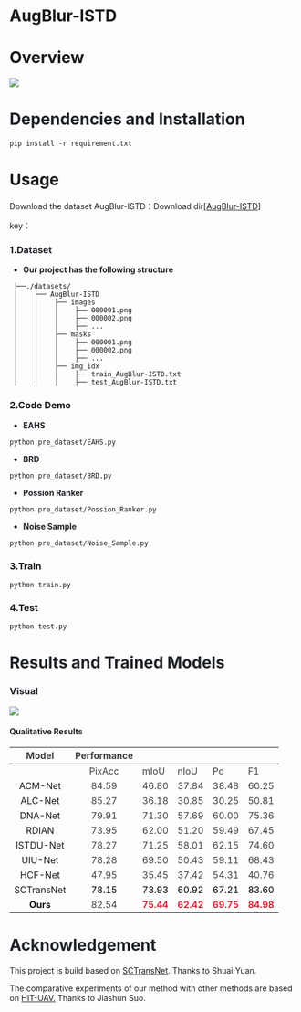 # AugBlur-ISTD
# Overview
![](https://cdn.nlark.com/yuque/0/2025/png/50405538/1743506090090-4bf828a9-968c-41cd-9f77-fa3f6ff55567.png)

# <font style="color:rgb(31, 35, 40);">Dependencies and Installation</font>
```plain
pip install -r requirement.txt
```

# Usage
<font style="color:rgb(31, 35, 40);">Download the dataset AugBlur-ISTD：Download dir[</font>[AugBlur-ISTD](https://pan.baidu.com/s/17Nq6e35Gb_oL3y1TylzUeA)<font style="color:rgb(31, 35, 40);">]</font>

<font style="color:rgb(31, 35, 40);">key：</font>

### <font style="color:rgb(31, 35, 40);">1.Dataset</font>
+ **<font style="color:rgb(31, 35, 40);">Our project has the following structure</font>**

```plain
 ├──./datasets/
 │    ├── AugBlur-ISTD
 │    │    ├── images
 │    │    │    ├── 000001.png
 │    │    │    ├── 000002.png
 │    │    │    ├── ...
 │    │    ├── masks
 │    │    │    ├── 000001.png
 │    │    │    ├── 000002.png
 │    │    │    ├── ...
 │    │    ├── img_idx
 │    │    │    ├── train_AugBlur-ISTD.txt
 │    │    │    ├── test_AugBlur-ISTD.txt
```

### 2.Code Demo
+ **<font style="color:rgb(31, 35, 40);">EAHS</font>**

```plain
python pre_dataset/EAHS.py
```

+ **<font style="color:rgb(31, 35, 40);">BRD</font>**

```plain
python pre_dataset/BRD.py
```

+ **<font style="color:rgb(31, 35, 40);">Possion Ranker</font>**

```plain
python pre_dataset/Possion_Ranker.py
```

+ **<font style="color:rgb(31, 35, 40);">Noise Sample</font>**

```plain
python pre_dataset/Noise_Sample.py
```

### 3.Train
```plain
python train.py
```

### 4.Test
```plain
python test.py
```



# <font style="color:rgb(31, 35, 40);">Results and Trained Models</font>
### <font style="color:rgb(31, 35, 40);">Visual</font>
![](https://cdn.nlark.com/yuque/0/2025/png/50405538/1743506123471-92ed2472-74c5-4f1c-b319-fc4622ef7191.png)

#### <font style="color:rgb(31, 35, 40);">Qualitative Results</font>
| <font style="color:rgb(64, 64, 64);">Model</font> | <font style="color:rgb(64, 64, 64);">Performance</font> | | | | |
| :---: | :---: | --- | --- | --- | --- |
| | <font style="color:rgb(64, 64, 64);">PixAcc</font> | <font style="color:rgb(64, 64, 64);">mIoU</font> | <font style="color:rgb(64, 64, 64);">nIoU</font> | <font style="color:rgb(64, 64, 64);">Pd</font> | <font style="color:rgb(64, 64, 64);">F1</font> |
| ACM-Net  | <font style="color:rgb(64, 64, 64);">84.59</font> | <font style="color:rgb(64, 64, 64);">46.80</font> | <font style="color:rgb(64, 64, 64);">37.84</font> | <font style="color:rgb(64, 64, 64);">38.48</font> | <font style="color:rgb(64, 64, 64);">60.25</font> |
| ALC-Net | <font style="color:rgb(64, 64, 64);">85.27</font> | <font style="color:rgb(64, 64, 64);">36.18</font> | <font style="color:rgb(64, 64, 64);">30.85</font> | <font style="color:rgb(64, 64, 64);">30.25</font> | <font style="color:rgb(64, 64, 64);">50.81</font> |
| DNA-Net | <font style="color:rgb(64, 64, 64);">79.91</font> | <font style="color:rgb(64, 64, 64);">71.30</font> | <font style="color:rgb(64, 64, 64);">57.69</font> | <font style="color:rgb(64, 64, 64);">60.00</font> | <font style="color:rgb(64, 64, 64);">75.36</font> |
| RDIAN | <font style="color:rgb(64, 64, 64);">73.95</font> | <font style="color:rgb(64, 64, 64);">62.00</font> | <font style="color:rgb(64, 64, 64);">51.20</font> | <font style="color:rgb(64, 64, 64);">59.49</font> | <font style="color:rgb(64, 64, 64);">67.45</font> |
| ISTDU-Net | <font style="color:rgb(64, 64, 64);">78.27</font> | <font style="color:rgb(64, 64, 64);">71.25</font> | <font style="color:rgb(64, 64, 64);">58.01</font> | <font style="color:rgb(64, 64, 64);">62.15</font> | <font style="color:rgb(64, 64, 64);">74.60</font> |
| UIU-Net | <font style="color:rgb(64, 64, 64);">78.28</font> | <font style="color:rgb(64, 64, 64);">69.50</font> | <font style="color:rgb(64, 64, 64);">50.43</font> | <font style="color:rgb(64, 64, 64);">59.11</font> | <font style="color:rgb(64, 64, 64);">68.43</font> |
| HCF-Net | <font style="color:rgb(64, 64, 64);">47.95</font> | <font style="color:rgb(64, 64, 64);">35.45</font> | <font style="color:rgb(64, 64, 64);">37.42</font> | <font style="color:rgb(64, 64, 64);">54.31</font> | <font style="color:rgb(64, 64, 64);">40.76</font> |
| SCTransNet | <font style="color:#000000;">78.15</font> | <font style="color:#000000;">73.93</font> | <font style="color:#000000;">60.92</font> | <font style="color:#000000;">67.21</font> | <font style="color:#000000;">83.60</font> |
| **Ours** | <font style="color:rgb(64, 64, 64);">82.54</font> | **<font style="color:#DF2A3F;">75.44</font>** | **<font style="color:#DF2A3F;">62.42</font>** | **<font style="color:#DF2A3F;">69.75</font>** | **<font style="color:#DF2A3F;">84.98</font>** |




# <font style="color:rgb(31, 35, 40);">Acknowledgement</font>
<font style="color:rgb(31, 35, 40);">This project is build based on</font><font style="color:rgb(31, 35, 40);"> </font>[SCTransNet](https://github.com/xdFai/SCTransNet)<font style="color:rgb(31, 35, 40);">. Thanks to Shuai Yuan.</font>

<font style="color:rgb(31, 35, 40);">The comparative experiments of our method with other methods are based on </font>[HIT-UAV.](https://github.com/suojiashun/HIT-UAV-Infrared-Thermal-Dataset)<font style="color:rgb(31, 35, 40);"> Thanks to Jiashun Suo.</font>


